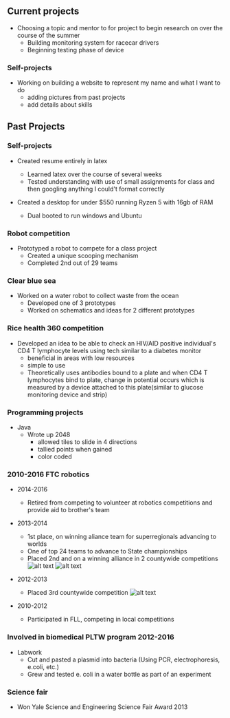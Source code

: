 ## Current projects

- Choosing a topic and mentor to for project to begin research on over the course of the summer
  - Building monitoring system for racecar drivers
  - Beginning testing phase of device

### Self-projects

- Working on building a website to represent my name and what I want to do
  - adding pictures from past projects
  - add details about skills

## Past Projects

### Self-projects

- Created resume entirely in latex
  - Learned latex over the course of several weeks
  - Tested understanding with use of small assignments for class and then googling anything I could't format correctly

- Created a desktop for under $550 running Ryzen 5 with 16gb of RAM
  - Dual booted to run windows and Ubuntu

### Robot competition
- Prototyped a robot to compete for a class project
  - Created a unique scooping mechanism
  - Completed 2nd out of 29 teams

### Clear blue sea
- Worked on a water robot to collect waste from the ocean
  - Developed one of 3 prototypes
  - Worked on schematics and ideas for 2 different prototypes 

### Rice health 360 competition

- Developed an idea to be able to check an HIV/AID positive individual's CD4 T lymphocyte levels using tech similar to a diabetes monitor
  - beneficial in areas with low resources
  - simple to use
  - Theoretically uses antibodies bound to a plate and when CD4 T lymphocytes bind to plate, change in potential occurs which is measured by a device attached to this plate(similar to glucose monitoring device and strip)


### Programming projects
* Java
  * Wrote up 2048
    * allowed tiles to slide in 4 directions
    * tallied points when gained
    * color coded
   
### 2010-2016 FTC robotics
* 2014-2016
  * Retired from competing to volunteer at robotics competitions and provide aid to brother's team

* 2013-2014 
  * 1st place, on winning aliance team for superregionals advancing to worlds
  * One of top 24 teams to advance to State championships
  * Placed 2nd and on a winning alliance in 2 countywide competitions  
  ![alt text](http://sashibat.github.io/world.JPG)
  ![alt text](http://sashibat.github.io/robot.JPG)

* 2012-2013 
  * Placed 3rd countywide competition
   ![alt text](http://sashibat.github.io/christ.jpg)
   
* 2010-2012
  * Participated in FLL, competing in local competitions

### Involved in biomedical PLTW program 2012-2016
* Labwork
  * Cut and pasted a plasmid into bacteria (Using PCR, electrophoresis, e.coli, etc.)
  * Grew and tested e. coli in a water bottle as part of an experiment
  
### Science fair

* Won Yale Science and Engineering Science Fair Award 2013
